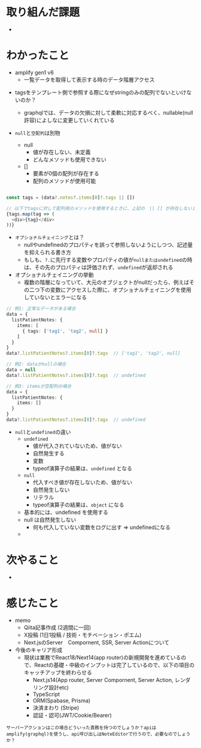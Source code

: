 # 取り組んだ課題

- 

# わかったこと

- amplify gen1 v6
  - 一覧データを取得して表示する時のデータ階層アクセス
  
+ tagsをテンプレート側で参照する際になぜstringのみの配列でないといけないのか？
  + graphqlでは、データの欠損に対して柔軟に対応するべく、nullable(null許容)によしなに変更していくれている
  
  
+ `null`と`空配列`は別物
  + null
    + 値が存在しない、未定義
    + どんなメソッドも使用できない
  + []
    + 要素が0個の配列が存在する
    + 配列のメソッドが使用可能

```ts

const tags = (data?.notes?.items[0]?.tags || [])

// 以下でtagsに対して配列用のメソッドを使用するときに、上記の　|| [] が存在しないと、型がobjectのデータに対して (undefined)メソッドを実行することになるため
{tags.map(tag => (
  <div>{tag}</div>
))}
```
+ `オプショナルチェイニング`とは？
  + nullやundefinedのプロパティを誤って参照しないようにしつつ、記述量を抑えられる書き方
  + もしも、`?.`に先行する変数やプロパティの値が`nullまたはundefined`の時は、その先のプロパティは評価されず、`undefined`が返却される
+ オプショナルチェイニングの挙動
  + 複数の階層になっていて、大元のオブジェクトがnullだったら、例えばその二つ下の変数にアクセスした際に、オプショナルチェイニングを使用していないとエラーになる
```ts
// 例1: 正常なデータがある場合
data = {
  listPatientNotes: {
    items: [
      { tags: ['tag1', 'tag2', null] }
    ]
  }
}
data?.listPatientNotes?.items[0]?.tags  // ['tag1', 'tag2', null]

// 例2: dataがnullの場合
data = null
data?.listPatientNotes?.items[0]?.tags  // undefined

// 例3: itemsが空配列の場合
data = {
  listPatientNotes: {
    items: []
  }
}
data?.listPatientNotes?.items[0]?.tags  // undefined
```


+ `null`と`undefined`の違い
  + `undefined`
    + 値が代入されていないため、値がない
    + 自然発生する
    + 変数
    + typeof演算子の結果は、`undefined` となる
  + `null`
    + 代入すべき値が存在しないため、値がない
    + 自然発生しない
    + リテラル
    + typeof演算子の結果は、`object` になる
  + 基本的には、undefined を使用する
  + null は自然発生しない
    + 何も代入していない変数をログに出す => undefinedになる
  + 


# 次やること

- 

# 感じたこと

- memo
  - Qiita記事作成 (2週間に一回)
  - X投稿 (1日1投稿 / 技術・モチベーション・ポエム)
  - Next.jsのServer　Compornent, SSR, Server Actionについて
- 今後のキャリア形成
  - 現状は業務でReact18/Next14(app router)の新規開発を進めているので、Reactの基礎・中級のインプットは完了しているので、以下の項目のキャッチアップを終わらせる
    - Next.js14(App router, Server Compornent, Server Action, レンダリング設計etc)
    - TypeScript
    - ORM(Spabase, Prisma)
    - 決済まわり (Stripe)
    - 認証・認可(JWT/Cookie/Bearer)




```
サーバーアクションはこの場合どういった責務を持つのでしょうか？apiはamplify(graphql)を使うし、api呼び出しはNoteEditorで行うので、必要なのでしょうか？
```